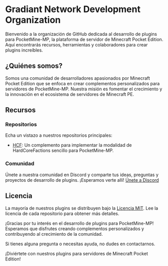 # Gradiant Network Development Organization

Bienvenido a la organización de GitHub dedicada al desarrollo de plugins para PocketMine-MP, la plataforma de servidor de Minecraft Pocket Edition. Aquí encontrarás recursos, herramientas y colaboradores para crear plugins increíbles.

## ¿Quiénes somos?

Somos una comunidad de desarrolladores apasionados por Minecraft Pocket Edition que se enfoca en crear complementos personalizados para servidores de PocketMine-MP. Nuestra misión es fomentar el crecimiento y la innovación en el ecosistema de servidores de Minecraft PE.

## Recursos

### Repositorios

Echa un vistazo a nuestros repositorios principales:

- [HCF]((https://github.com/GradiantNet/First-Proyect)): Un complemento para implementar la modalidad de HardCoreFactions sencillo para PocketMine-MP.

### Comunidad

Únete a nuestra comunidad en Discord y comparte tus ideas, preguntas y proyectos de desarrollo de plugins. ¡Esperamos verte allí! [Únete a Discord](https://discord.gg/xCrAqu3Et9)

## Licencia

La mayoría de nuestros plugins se distribuyen bajo la [Licencia MIT](LICENSE.md). Lee la licencia de cada repositorio para obtener más detalles.

¡Gracias por tu interés en el desarrollo de plugins para PocketMine-MP! Esperamos que disfrutes creando complementos personalizados y contribuyendo al crecimiento de la comunidad.

Si tienes alguna pregunta o necesitas ayuda, no dudes en contactarnos.

¡Diviértete con nuestros plugins para servidores de Minecraft Pocket Edition!
